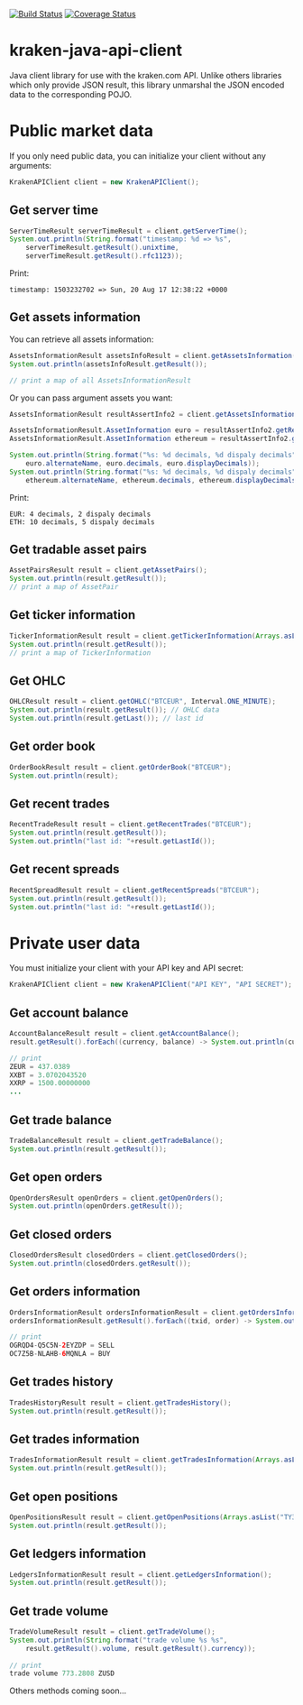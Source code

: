 [![Build Status](https://travis-ci.org/sbouclier/kraken-java-api-client.svg?branch=master)](https://travis-ci.org/sbouclier/kraken-java-api-client)
[![Coverage Status](https://coveralls.io/repos/github/sbouclier/kraken-java-api-client/badge.svg?branch=master)](https://coveralls.io/github/sbouclier/kraken-java-api-client?branch=master)

# kraken-java-api-client
Java client library for use with the kraken.com API. Unlike others libraries which only provide JSON result, this library unmarshal the JSON encoded data to the corresponding POJO.

# Public market data

If you only need public data, you can initialize your client without any arguments:

```java
KrakenAPIClient client = new KrakenAPIClient();
```

## Get server time

```java
ServerTimeResult serverTimeResult = client.getServerTime();
System.out.println(String.format("timestamp: %d => %s",
    serverTimeResult.getResult().unixtime,
    serverTimeResult.getResult().rfc1123));
```

Print:

```
timestamp: 1503232702 => Sun, 20 Aug 17 12:38:22 +0000
```

## Get assets information

You can retrieve all assets information:

```java
AssetsInformationResult assetsInfoResult = client.getAssetsInformation();
System.out.println(assetsInfoResult.getResult());

// print a map of all AssetsInformationResult
```

Or you can pass argument assets you want:

```java
AssetsInformationResult resultAssertInfo2 = client.getAssetsInformation("ZEUR", "XETH");

AssetsInformationResult.AssetInformation euro = resultAssertInfo2.getResult().get("ZEUR");
AssetsInformationResult.AssetInformation ethereum = resultAssertInfo2.getResult().get("XETH");

System.out.println(String.format("%s: %d decimals, %d dispaly decimals",
    euro.alternateName, euro.decimals, euro.displayDecimals));
System.out.println(String.format("%s: %d decimals, %d dispaly decimals",
    ethereum.alternateName, ethereum.decimals, ethereum.displayDecimals));
```

Print:

```
EUR: 4 decimals, 2 dispaly decimals
ETH: 10 decimals, 5 dispaly decimals
```


## Get tradable asset pairs

```java
AssetPairsResult result = client.getAssetPairs();
System.out.println(result.getResult());
// print a map of AssetPair
```

## Get ticker information

```java
TickerInformationResult result = client.getTickerInformation(Arrays.asList("BTCEUR","ETHEUR"));
System.out.println(result.getResult());
// print a map of TickerInformation
```

## Get OHLC

```java
OHLCResult result = client.getOHLC("BTCEUR", Interval.ONE_MINUTE);
System.out.println(result.getResult()); // OHLC data
System.out.println(result.getLast()); // last id
```

## Get order book

```java
OrderBookResult result = client.getOrderBook("BTCEUR");
System.out.println(result);
```

## Get recent trades

```java
RecentTradeResult result = client.getRecentTrades("BTCEUR");
System.out.println(result.getResult());
System.out.println("last id: "+result.getLastId());
```

## Get recent spreads

```java
RecentSpreadResult result = client.getRecentSpreads("BTCEUR");
System.out.println(result.getResult());
System.out.println("last id: "+result.getLastId());
```

# Private user data

You must initialize your client with your API key and API secret:

```java
KrakenAPIClient client = new KrakenAPIClient("API KEY", "API SECRET");
```

## Get account balance

```java
AccountBalanceResult result = client.getAccountBalance();
result.getResult().forEach((currency, balance) -> System.out.println(currency + " = " + balance));

// print
ZEUR = 437.0389
XXBT = 3.0702043520
XXRP = 1500.00000000
...
```

## Get trade balance

```java
TradeBalanceResult result = client.getTradeBalance();
System.out.println(result.getResult());
```

## Get open orders

```java
OpenOrdersResult openOrders = client.getOpenOrders();
System.out.println(openOrders.getResult());
```

## Get closed orders

```java
ClosedOrdersResult closedOrders = client.getClosedOrders();
System.out.println(closedOrders.getResult());
```

## Get orders information

```java
OrdersInformationResult ordersInformationResult = client.getOrdersInformation(Arrays.asList("OGRQD4-Q5C5N-2EYZDP","OC7Z5B-NLAHB-6MQNLA"));
ordersInformationResult.getResult().forEach((txid, order) -> System.out.println(txid + " = " + order.description.type));

// print
OGRQD4-Q5C5N-2EYZDP = SELL
OC7Z5B-NLAHB-6MQNLA = BUY
```

## Get trades history

```java
TradesHistoryResult result = client.getTradesHistory();
System.out.println(result.getResult());
```

## Get trades information

```java
TradesInformationResult result = client.getTradesInformation(Arrays.asList("TBKW74-IIBSM-LPZRWW", "TW2JUT-MIK3P-RML5VC"));
System.out.println(result.getResult());
```

## Get open positions

```java
OpenPositionsResult result = client.getOpenPositions(Arrays.asList("TY3TFI-KXBN3-LEICZJ"));
System.out.println(result.getResult());
```

## Get ledgers information

```java
LedgersInformationResult result = client.getLedgersInformation();
System.out.println(result.getResult());
```

## Get trade volume

```java
TradeVolumeResult result = client.getTradeVolume();
System.out.println(String.format("trade volume %s %s",
    result.getResult().volume, result.getResult().currency));
    
// print
trade volume 773.2808 ZUSD
```

Others methods coming soon...